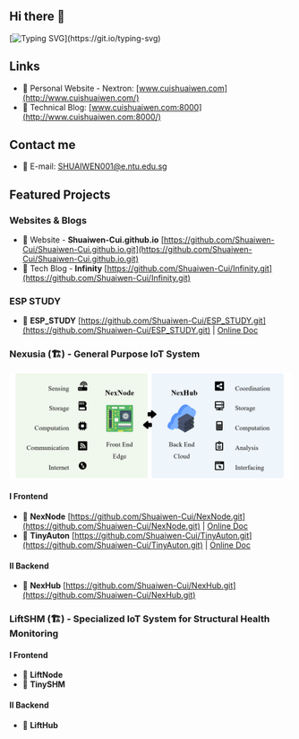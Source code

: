 ## Hi there 👋

[![Typing SVG](https://readme-typing-svg.herokuapp.com?font=Times&duration=5000&pause=1000&color=000000&width=435&lines=Welcome+to+Shuaiwen's+Github!)](https://git.io/typing-svg)

## Links
- 🎯 Personal Website - Nextron: [www.cuishuaiwen.com](http://www.cuishuaiwen.com/) 
- 📜 Technical Blog: [www.cuishuaiwen.com:8000](http://www.cuishuaiwen.com:8000/) 

## Contact me
- 📧 E-mail: SHUAIWEN001@e.ntu.edu.sg

## Featured Projects

### Websites & Blogs

- 🚀 Website - **Shuaiwen-Cui.github.io** [https://github.com/Shuaiwen-Cui/Shuaiwen-Cui.github.io.git](https://github.com/Shuaiwen-Cui/Shuaiwen-Cui.github.io.git)
- 🚀 Tech Blog - **Infinity** [https://github.com/Shuaiwen-Cui/Infinity.git](https://github.com/Shuaiwen-Cui/Infinity.git)

### ESP STUDY

- 🚀 **ESP_STUDY** [https://github.com/Shuaiwen-Cui/ESP_STUDY.git](https://github.com/Shuaiwen-Cui/ESP_STUDY.git) | [Online Doc](https://shuaiwen-cui.github.io/ESP_STUDY/)

### Nexusia (🏗️) - General Purpose IoT System

![NEXUSIA](NEXUSIA.png)

#### I Frontend

- 🚀 **NexNode** [https://github.com/Shuaiwen-Cui/NexNode.git](https://github.com/Shuaiwen-Cui/NexNode.git) | [Online Doc](https://shuaiwen-cui.github.io/NexNode/)
- 🚀 **TinyAuton** [https://github.com/Shuaiwen-Cui/TinyAuton.git](https://github.com/Shuaiwen-Cui/TinyAuton.git) | [Online Doc](https://shuaiwen-cui.github.io/TinyAuton/)

#### II Backend

- 🚀 **NexHub** [https://github.com/Shuaiwen-Cui/NexHub.git](https://github.com/Shuaiwen-Cui/NexHub.git)

### LiftSHM (🏗️) - Specialized IoT System for Structural Health Monitoring

#### I Frontend

- 🚀 **LiftNode**
- 🚀 **TinySHM**

#### II Backend

- 🚀 **LiftHub**
